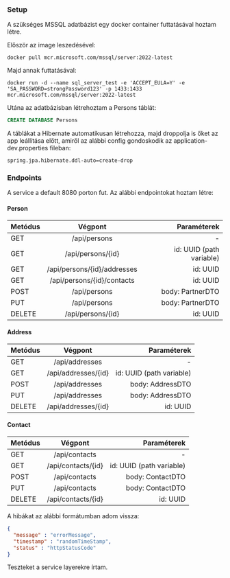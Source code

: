### Setup

A szükséges MSSQL adatbázist egy docker container futtatásával hoztam létre.

Először az image leszedésével: 

```docker pull mcr.microsoft.com/mssql/server:2022-latest```

Majd annak futtatásával: 

```docker run -d --name sql_server_test -e 'ACCEPT_EULA=Y' -e 'SA_PASSWORD=strongPassword123' -p 1433:1433 mcr.microsoft.com/mssql/server:2022-latest```

Utána az adatbázisban létrehoztam a Persons táblát: 

```sql
CREATE DATABASE Persons
```
A táblákat a Hibernate automatikusan létrehozza, majd droppolja is őket az app leállítása előtt, amiről az alábbi config gondoskodik az application-dev.properties fileban:

```spring.jpa.hibernate.ddl-auto=create-drop```

### Endpoints

A service a default 8080 porton fut. Az alábbi endpointokat hoztam létre: 

#### Person

| Metódus |       Végpont       |                   Paraméterek 
|---------|:-------------------:|------------------------------:
| GET     | /api/persons                 | - 
| GET     | /api/persons/{id}            | id: UUID (path variable) 
| GET     | /api/persons/{id}/addresses  | id: UUID 
| GET     | /api/persons/{id}/contacts   | id: UUID 
| POST    | /api/persons                 | body: PartnerDTO
| PUT     | /api/persons                 | body: PartnerDTO
| DELETE  | /api/persons/{id}            | id: UUID

#### Address
| Metódus |       Végpont       |                   Paraméterek 
|---------|:-------------------:|------------------------------:
| GET     | /api/addresses                 | - 
| GET     | /api/addresses/{id}            | id: UUID (path variable) 
| POST    | /api/addresses                 | body: AddressDTO
| PUT     | /api/addresses                 | body: AddressDTO
| DELETE  | /api/addresses/{id}            | id: UUID

#### Contact
| Metódus |       Végpont       |                   Paraméterek 
|---------|:-------------------:|------------------------------:
| GET     | /api/contacts                 | - 
| GET     | /api/contacts/{id}            | id: UUID (path variable) 
| POST    | /api/contacts                 | body: ContactDTO
| PUT     | /api/contacts                 | body: ContactDTO
| DELETE  | /api/contacts/{id}            | id: UUID

A hibákat az alábbi formátumban adom vissza:
```json
{
  "message" : "errorMessage",
  "timestamp" : "randomTimeStamp",
  "status" : "httpStatusCode"
}
```

Teszteket a service layerekre írtam. 
